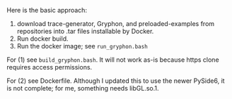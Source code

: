 Here is the basic approach:
1) download trace-generator, Gryphon, and preloaded-examples from repositories into .tar files installable by Docker.
2) Run docker build.
3) Run the docker image; see `run_gryphon.bash`

For (1) see `build_gryphon.bash`.  It will not work as-is because https clone requires access permissions.

For (2) see Dockerfile.  Although I updated this to use the newer PySide6, it is not complete; for me, something needs libGL.so.1.



